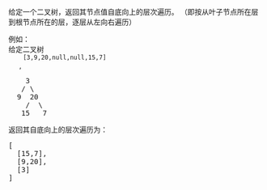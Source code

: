 <html>
 <body>
  <p>
   给定一个二叉树，返回其节点值自底向上的层次遍历。 （即按从叶子节点所在层到根节点所在的层，逐层从左向右遍历）
  </p>
  <p>
   例如：
   <br/>
   给定二叉树
   <code>
    [3,9,20,null,null,15,7]
   </code>
   ,
  </p>
  <pre>    3
   / \
  9  20
    /  \
   15   7
</pre>
  <p>
   返回其自底向上的层次遍历为：
  </p>
  <pre>[
  [15,7],
  [9,20],
  [3]
]
</pre>
 </body>
</html>